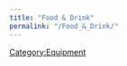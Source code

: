 ```yaml
---
title: "Food & Drink"
permalink: "/Food_&_Drink/"
---
```


[Category:Equipment](Category:Equipment "wikilink")